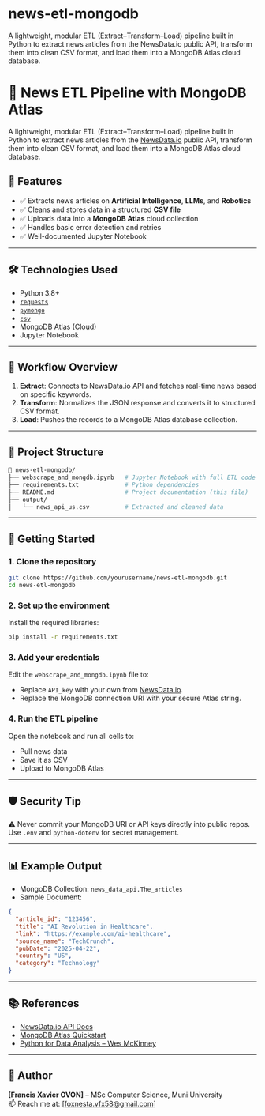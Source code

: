 # news-etl-mongodb
A lightweight, modular ETL (Extract–Transform–Load) pipeline built in Python to extract news articles from the NewsData.io public API, transform them into clean CSV format, and load them into a MongoDB Atlas cloud database.


# 📰 News ETL Pipeline with MongoDB Atlas

A lightweight, modular ETL (Extract–Transform–Load) pipeline built in Python to extract news articles from the [NewsData.io](https://newsdata.io/documentation) public API, transform them into clean CSV format, and load them into a MongoDB Atlas cloud database.

## 📌 Features

- ✅ Extracts news articles on **Artificial Intelligence**, **LLMs**, and **Robotics**
- ✅ Cleans and stores data in a structured **CSV file**
- ✅ Uploads data into a **MongoDB Atlas** cloud collection
- ✅ Handles basic error detection and retries
- ✅ Well-documented Jupyter Notebook

---

## 🛠️ Technologies Used

- Python 3.8+
- [`requests`](https://pypi.org/project/requests/)
- [`pymongo`](https://pypi.org/project/pymongo/)
- [`csv`](https://docs.python.org/3/library/csv.html)
- MongoDB Atlas (Cloud)
- Jupyter Notebook

---

## 🧠 Workflow Overview

1. **Extract**: Connects to NewsData.io API and fetches real-time news based on specific keywords.
2. **Transform**: Normalizes the JSON response and converts it to structured CSV format.
3. **Load**: Pushes the records to a MongoDB Atlas database collection.

---

## 📂 Project Structure

```bash
📁 news-etl-mongodb/
├── webscrape_and_mongdb.ipynb   # Jupyter Notebook with full ETL code
├── requirements.txt             # Python dependencies
├── README.md                    # Project documentation (this file)
├── output/
│   └── news_api_us.csv          # Extracted and cleaned data
```

---

## 🚀 Getting Started

### 1. Clone the repository

```bash
git clone https://github.com/yourusername/news-etl-mongodb.git
cd news-etl-mongodb
```

### 2. Set up the environment

Install the required libraries:

```bash
pip install -r requirements.txt
```

### 3. Add your credentials

Edit the `webscrape_and_mongdb.ipynb` file to:

- Replace `API_key` with your own from [NewsData.io](https://newsdata.io/register).
- Replace the MongoDB connection URI with your secure Atlas string.

### 4. Run the ETL pipeline

Open the notebook and run all cells to:

- Pull news data
- Save it as CSV
- Upload to MongoDB Atlas

---

## 🛡️ Security Tip

⚠️ Never commit your MongoDB URI or API keys directly into public repos. Use `.env` and `python-dotenv` for secret management.

---

## 📊 Example Output

- MongoDB Collection: `news_data_api.The_articles`
- Sample Document:
```json
{
  "article_id": "123456",
  "title": "AI Revolution in Healthcare",
  "link": "https://example.com/ai-healthcare",
  "source_name": "TechCrunch",
  "pubDate": "2025-04-22",
  "country": "US",
  "category": "Technology"
}
```

---

## 📚 References

- [NewsData.io API Docs](https://newsdata.io/documentation)
- [MongoDB Atlas Quickstart](https://www.mongodb.com/developer/products/atlas/)
- [Python for Data Analysis – Wes McKinney](https://wesmckinney.com/book/)

---

## 🙌 Author

**[Francis Xavier OVON]** – MSc Computer Science, Muni University  
📫 Reach me at: [foxnesta.vfx58@gmail.com]
